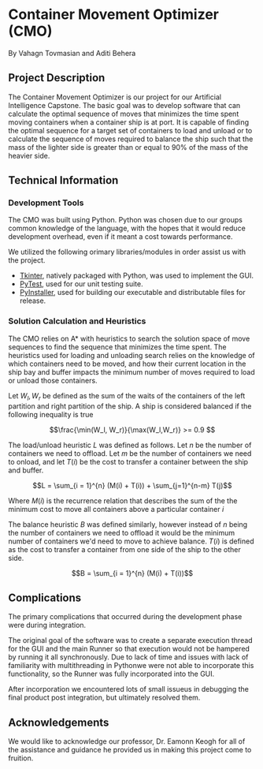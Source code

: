 # Container Movement Optimizer (CMO)
By Vahagn Tovmasian and Aditi Behera

## Project Description
The Container Movement Optimizer is our project for our Artificial Intelligence Capstone. The basic goal was to develop software that can calculate the optimal sequence of moves that minimizes the time spent moving containers when a container ship is at port. It is capable of finding the optimal sequence for a target set of containers to load and unload or to calculate the sequence of moves required to balance the ship such that the mass of the lighter side is greater than or equal to 90% of the mass of the heavier side.

## Technical Information
### Development Tools
The CMO was built using Python. Python was chosen due to our groups common knowledge of the language, with the hopes that it would reduce development overhead, even if it meant a cost towards performance.

We utilized the following orimary libraries/modules in order assist us with the project.

* [Tkinter](https://docs.python.org/3/library/tkinter.html#module-tkinter), natively packaged with Python, was used to implement the GUI.
* [PyTest](https://docs.pytest.org/en/7.2.x/), used for our unit testing suite.
* [PyInstaller](https://pyinstaller.org/en/stable/), used for building our executable and distributable files for release.

### Solution Calculation and Heuristics
The CMO relies on A* with heuristics to search the solution space of move sequences to find the sequence that minimizes the time spent. The heuristics used for loading and unloading search relies on the knowledge of which containers need to be moved, and how their current location in the ship bay and buffer impacts the minimum number of moves required to load or unload those containers. 

Let $W_l, W_r$ be defined as the sum of the waits of the containers of the left partition and right partition of the ship. A ship is considered balanced if the following inequality is true
```math
\frac{\min(W_l, W_r)}{\max(W_l,W_r)} >= 0.9 
```

The load/unload heuristic $L$ was defined as follows. Let $n$ be the number of containers we need to offload. Let $m$ be the number of containers we need to onload, and let $T(i)$ be the cost to transfer a container between the ship and buffer. 

```math
L = \sum_{i = 1}^{n} (M(i) + T(i)) + \sum_{j=1}^{n-m} T(j)
```

Where $M(i)$ is the recurrence relation that describes the sum of the the minimum cost to move all containers above a particular container $i$

The balance heuristic $B$ was defined similarly, however instead of $n$ being the number of containers we need to offload it would be the minimum number of containers we'd need to move to achieve balance. $T(i)$ is defined as the cost to transfer a container from one side of the ship to the other side.

```math
B = \sum_{i = 1}^{n} (M(i) + T(i))
```

## Complications
The primary complications that occurred during the development phase were during integration. 

The original goal of the software was to create a separate execution thread for the GUI and the main Runner so that execution would not be hampered by running it all synchronously. Due to lack of time and issues with lack of familiarity with multithreading in Pythonwe were not able to incorporate this functionality, so the Runner was fully incorporated into the GUI. 

After incorporation we encountered lots of small issueus in debugging the final product post integration, but ultimately resolved them.

## Acknowledgements

We would like to acknowledge our professor, Dr. Eamonn Keogh for all of the assistance and guidance he provided us in making this project come to fruition.
